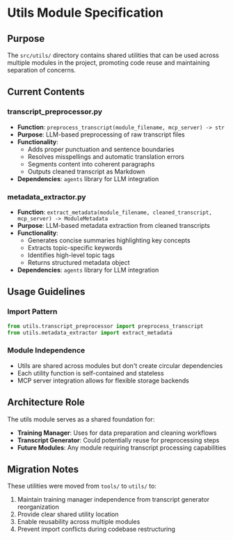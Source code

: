 # Utils Module Specification

## Purpose
The `src/utils/` directory contains shared utilities that can be used across multiple modules in the project, promoting code reuse and maintaining separation of concerns.

## Current Contents

### transcript_preprocessor.py
- **Function**: `preprocess_transcript(module_filename, mcp_server) -> str`
- **Purpose**: LLM-based preprocessing of raw transcript files
- **Functionality**: 
  - Adds proper punctuation and sentence boundaries
  - Resolves misspellings and automatic translation errors
  - Segments content into coherent paragraphs
  - Outputs cleaned transcript as Markdown
- **Dependencies**: `agents` library for LLM integration

### metadata_extractor.py  
- **Function**: `extract_metadata(module_filename, cleaned_transcript, mcp_server) -> ModuleMetadata`
- **Purpose**: LLM-based metadata extraction from cleaned transcripts
- **Functionality**:
  - Generates concise summaries highlighting key concepts
  - Extracts topic-specific keywords
  - Identifies high-level topic tags
  - Returns structured metadata object
- **Dependencies**: `agents` library for LLM integration

## Usage Guidelines

### Import Pattern
```python
from utils.transcript_preprocessor import preprocess_transcript
from utils.metadata_extractor import extract_metadata
```

### Module Independence
- Utils are shared across modules but don't create circular dependencies
- Each utility function is self-contained and stateless
- MCP server integration allows for flexible storage backends

## Architecture Role

The utils module serves as a shared foundation for:
- **Training Manager**: Uses for data preparation and cleaning workflows
- **Transcript Generator**: Could potentially reuse for preprocessing steps
- **Future Modules**: Any module requiring transcript processing capabilities

## Migration Notes

These utilities were moved from `tools/` to `utils/` to:
1. Maintain training manager independence from transcript generator reorganization
2. Provide clear shared utility location
3. Enable reusability across multiple modules
4. Prevent import conflicts during codebase restructuring
